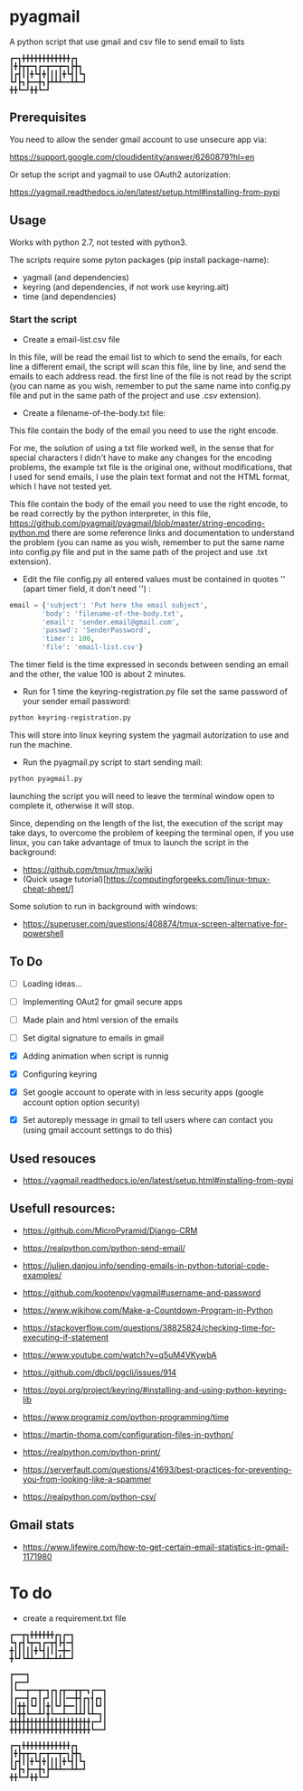 # pyagmail
A python script that use gmail and csv file to send email to lists

```
┏━┓╋╋╋╋╋╋╋╋╋╋╋╋┏┓
┃╋┣┳┳━┓┏━┳━━┳━┓┣╋┓
┃┏┫┃┃╋┗┫╋┃┃┃┃╋┗┫┃┗┓
┗┛┣┓┣━━╋┓┣┻┻┻━━┻┻━┛
╋╋┗━┛╋╋┗━┛
```

## Prerequisites
You need to allow the sender gmail account to use unsecure app via:

https://support.google.com/cloudidentity/answer/6260879?hl=en 

Or setup the script and yagmail to use OAuth2 autorization: 

https://yagmail.readthedocs.io/en/latest/setup.html#installing-from-pypi

## Usage
Works with python 2.7, not tested with python3.

The scripts require some pyton packages (pip install package-name):

- yagmail (and dependencies)
- keyring (and dependencies, if not work use keyring.alt)
- time (and dependencies)

### Start the script
- Create a email-list.csv file

In this file, will be read the email list to which to send the emails, for each line a different email, the script will scan this file, line by line, and send the emails to each address read. the first line of the file is not read by the script (you can name as you wish, remember to put the same name into config.py file and put in the same path of the project and use .csv extension).

- Create a filename-of-the-body.txt file:

This file contain the body of the email you need to use the right encode.

For me, the solution of using a txt file worked well, in the sense that for special characters I didn't have to make any changes for the encoding problems, the example txt file is the original one, without modifications, that I used for send emails, I use the plain text format and not the HTML format, which I have not tested yet.

This file contain the body of the email you need to use the right encode, to be read correctly by the python interpreter, in this file, https://github.com/pyagmail/pyagmail/blob/master/string-encoding-python.md there are some reference links and documentation to understand the problem (you can name as you wish, remember to put the same name into config.py file and put in the same path of the project and use .txt extension).

- Edit the file config.py all entered values must be contained in quotes '' (apart timer field, it don't need '') :

``` python
email = {'subject': 'Put here the email subject',
        'body': 'filename-of-the-body.txt',
        'email': 'sender.email@gmail.com',
        'passwd': 'SenderPassword',
        'timer': 100,
        'file': 'email-list.csv'}
```

The timer field is the time expressed in seconds between sending an email and the other, the value 100 is about 2 minutes.

- Run for 1 time the keyring-registration.py file set the same password of your sender email password:

``` bash
python keyring-registration.py
```
This will store into linux keyring system the yagmail autorization to use and run the machine.

- Run the pyagmail.py script to start sending mail:

``` bash
python pyagmail.py
```

launching the script you will need to leave the terminal window open to complete it, otherwise it will stop.

Since, depending on the length of the list, the execution of the script may take days, to overcome the problem of keeping the terminal open, if you use linux, you can take advantage of tmux to launch the script in the background:
- https://github.com/tmux/tmux/wiki
- (Quick usage tutorial)[https://computingforgeeks.com/linux-tmux-cheat-sheet/]

Some solution to run in background with windows:
- https://superuser.com/questions/408874/tmux-screen-alternative-for-powershell

## To Do
- [ ] Loading ideas...
- [ ] Implementing OAut2 for gmail secure apps
- [ ] Made plain and html version of the emails
- [ ] Set digital signature to emails in gmail
- [X] Adding animation when script is runnig
- [X] Configuring keyring
- [X] Set google account to operate with in less security apps (google account option option security)
- [X] Set autoreply message in gmail to tell users where can contact you (using gmail account settings to do this)


## Used resouces

- https://yagmail.readthedocs.io/en/latest/setup.html#installing-from-pypi

## Usefull resources:

- https://github.com/MicroPyramid/Django-CRM
- https://realpython.com/python-send-email/
- https://julien.danjou.info/sending-emails-in-python-tutorial-code-examples/
- https://github.com/kootenpv/yagmail#username-and-password

- https://www.wikihow.com/Make-a-Countdown-Program-in-Python
- https://stackoverflow.com/questions/38825824/checking-time-for-executing-if-statement
- https://www.youtube.com/watch?v=q5uM4VKywbA
- https://github.com/dbcli/pgcli/issues/914
- https://pypi.org/project/keyring/#installing-and-using-python-keyring-lib
- https://www.programiz.com/python-programming/time
- https://martin-thoma.com/configuration-files-in-python/
- https://realpython.com/python-print/

- https://serverfault.com/questions/41693/best-practices-for-preventing-you-from-looking-like-a-spammer
- https://realpython.com/python-csv/

## Gmail stats
- https://www.lifewire.com/how-to-get-certain-email-statistics-in-gmail-1171980

# To do

- create a requirement.txt file

```
┏━━┳┓╋╋╋╋╋╋┏┓┏━┓
┗┓┏┫┗┳━┓┏━┳┫┣┫━┫
╋┃┃┃┃┃╋┗┫┃┃┃━╋━┃
╋┗┛┗┻┻━━┻┻━┻┻┻━┛

┏━━━┓
┃┏━━┛
┃┗━━┳━━┳━┓┏┓┏┳━━┳┳━┓┏━━┓
┃┏━━┫┏┓┃┏┛┃┃┃┃━━╋┫┏┓┫┏┓┃
┃┃╋╋┃┗┛┃┃╋┃┗┛┣━━┃┃┃┃┃┗┛┃
┗┛╋╋┗━━┻┛╋┗━━┻━━┻┻┛┗┻━┓┃
╋╋╋╋╋╋╋╋╋╋╋╋╋╋╋╋╋╋╋╋┏━┛┃
╋╋╋╋╋╋╋╋╋╋╋╋╋╋╋╋╋╋╋╋┗━━┛

┏━┓╋╋╋╋╋╋╋╋╋╋╋╋┏┓
┃╋┣┳┳━┓┏━┳━━┳━┓┣╋┓
┃┏┫┃┃╋┗┫╋┃┃┃┃╋┗┫┃┗┓
┗┛┣┓┣━━╋┓┣┻┻┻━━┻┻━┛
╋╋┗━┛╋╋┗━┛
```